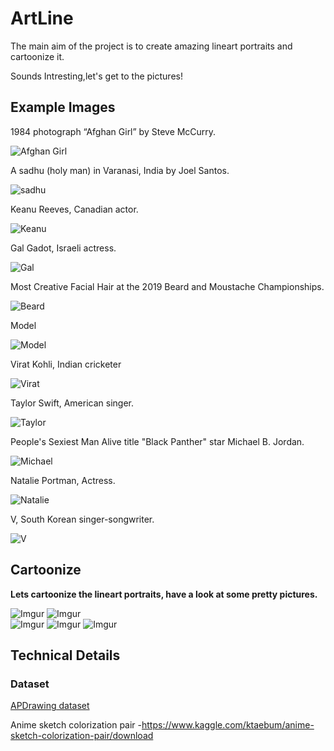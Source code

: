 # ArtLine

The main aim of the project is to create amazing lineart portraits and cartoonize it. 

Sounds Intresting,let's get to the pictures!


## Example Images

1984 photograph “Afghan Girl” by Steve McCurry.

![Afghan Girl](https://i.imgur.com/NDE3QW4.jpg)

A sadhu (holy man) in Varanasi, India by Joel Santos.

![sadhu](https://i.imgur.com/PXLTBbJ.jpg)

Keanu Reeves, Canadian actor.

![Keanu](https://i.imgur.com/labkc8V.jpg)

Gal Gadot, Israeli actress.

![Gal](https://i.imgur.com/bF91WY6.jpg)

Most Creative Facial Hair at the 2019 Beard and Moustache Championships.

![Beard](https://i.imgur.com/yNtwLCJ.jpg)

Model

![Model](https://i.imgur.com/RKTdhHc.jpg)

Virat Kohli, Indian cricketer

![Virat](https://i.imgur.com/jg76waU.jpg)

Taylor Swift, American singer.

![Taylor](https://i.imgur.com/oZzJqw5.jpg)

People's Sexiest Man Alive title  "Black Panther" star Michael B. Jordan.

![Michael](https://i.imgur.com/apAGk7M.jpg)

Natalie Portman, Actress.

![Natalie](https://i.imgur.com/pmaJ6fl.jpg)

V, South Korean singer-songwriter.

![V](https://i.imgur.com/egQRTYj.jpg)

## Cartoonize

**Lets cartoonize the lineart portraits, have a look at some pretty pictures.**

![Imgur](https://i.imgur.com/JQltbBH.jpg)
![Imgur](https://i.imgur.com/CBvaHN4.jpg)     
![Imgur](https://i.imgur.com/qMN2YcY.jpg)
![Imgur](https://i.imgur.com/whumnDY.jpg)
![Imgur](https://i.imgur.com/0AueOel.jpg)

## Technical Details

### Dataset

[APDrawing dataset](https://cg.cs.tsinghua.edu.cn/people/~Yongjin/APDrawingDB.zip) 

Anime sketch colorization pair -https://www.kaggle.com/ktaebum/anime-sketch-colorization-pair/download



